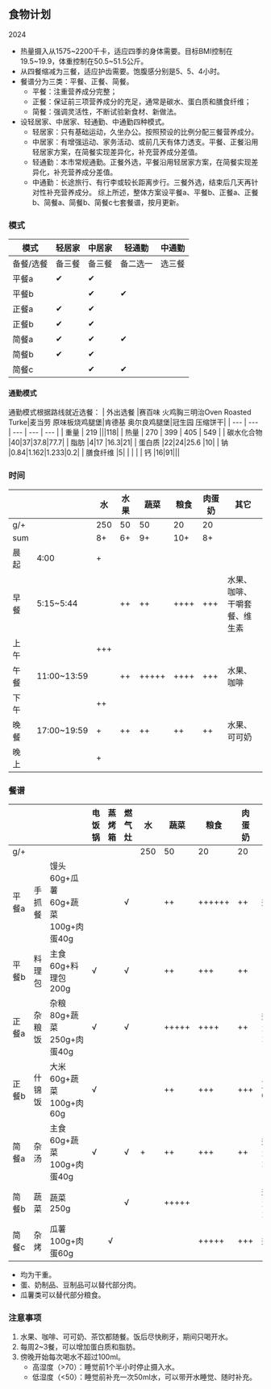 ## 食物计划
2024

- 热量摄入从1575~2200千卡，适应四季的身体需要。目标BMI控制在19.5~19.9，体重控制在50.5~51.5公斤。
- 从四餐缩减为三餐，适应护齿需要。饱腹感分别是5、5、4小时。
- 餐谱分为三类：平餐、正餐、简餐。
    - 平餐：注重营养成分完整；
    - 正餐：保证前三项营养成分的充足，通常是碳水、蛋白质和膳食纤维；
    - 简餐：强调灵活性，不断试验新食材、新做法。
- 设轻居家、中居家、轻通勤、中通勤四种模式。
    - 轻居家：只有基础运动，久坐办公。按照预设的比例分配三餐营养成分。
    - 中居家：有增强运动、家务活动、或前几天有体力透支。平餐、正餐沿用轻居家方案，在简餐实现差异化，补充营养成分差值。
    - 轻通勤：本市常规通勤。正餐外选，平餐沿用轻居家方案，在简餐实现差异化，补充营养成分差值。
    - 中通勤：长途旅行、有行李或较长距离步行。三餐外选，结束后几天再针对性补充营养成分。
综上所述，整体方案设平餐a、平餐b、正餐a、正餐b、简餐a、简餐b、简餐c七套餐谱，按月更新。

### 模式

| 模式 | 轻居家 | 中居家 | 轻通勤 | 中通勤 |
| --- | --- | --- | --- | --- |
| 备餐/选餐 | 备三餐 | 备三餐| 备二选一 | 选三餐 |
| 平餐a   | ✔ | ✔ |   |   |
| 平餐b   |   | ✔ | ✔ |   |
| 正餐a   | ✔ | ✔ |   |   |
| 正餐b   | ✔ | ✔ |    |   |
| 简餐a   | ✔ | ✔ | ✔ |   |
| 简餐b   | ✔ | ✔ |   |   |
| 简餐c   |   | ✔ | ✔ |   |

#### 通勤模式

通勤模式根据路线就近选餐：
| 外出选餐 |赛百味 火鸡胸三明治Oven Roasted Turke|麦当劳 原味板烧鸡腿堡|肯德基 奥尔良鸡腿堡|冠生园 压缩饼干|
| --- | --- | --- | --- | --- |
| 重量 | 219 |||118|
| 热量 | 270 | 399 | 405 | 549 |
| 碳水化合物 |40|37|37.8|77.7|
| 脂肪 |4|17 |16.3|21|
| 蛋白质 |22|24|25.6 |10|
| 钠 |0.84|1.162|1.233|0.2|
| 膳食纤维 |5| | | |
| 钙 |16|91|||

### 时间

| | | 水 | 水果 | 蔬菜 | 粮食 | 肉蛋奶 | 其它 |
| --- |--- |--- |--- |--- |--- |--- |--- |
| g/+ |  | 250 | 50 | 50 | 20 | 20 |  |
| sum |  | 8+ | 6+ | 9+ | 10+ | 8+ | |
| 晨起 | 4:00 | + |  | | | |  |
| 早餐 | 5:15~5:44 |  | ++ | ++ | ++++ | +++ | 水果、咖啡、干嚼套餐、维生素 |
| 上午 |  | +++ |  | | | |  |
| 午餐 | 11:00~13:59 | | ++ |+++++| ++++ | +++ | 水果、咖啡 |
| 下午 | | ++ |  | | | |  |
| 晚餐 | 17:00~19:59 | + | ++ | ++ | ++ | ++ | 水果、可可奶 |
| 晚上 | | + |  |  |  | | |

### 餐谱
| | | | 电饭锅 | 蒸烤箱 | 燃气灶 | 水 | 蔬菜 | 粮食 | 肉蛋奶 | 其它 |
| --- |--- |--- |--- |--- |--- |--- |--- | --- | --- | --- |
| g/+ | | |  |  |  | 250 | 50 | 20 | 20 |  |
| 平餐a | 手抓餐 | 馒头60g+瓜薯60g+蔬菜100g+肉蛋40g |  |  | √ |  | ++ | ++++++ | ++ | 盐0.5g |
| 平餐b |料理包|主食60g+料理包200g|√| |√| |++|+++|++| |
| 正餐a | 杂粮饭 | 杂粮80g+蔬菜250g+肉蛋40g |√| |√|  | +++++ | ++++ | ++| 盐1g+油1g |
| 正餐b | 什锦饭 | 大米60g+蔬菜100g+肉60g |√| | | |++|+++|+++|豆瓣酱6g|
| 简餐a | 杂汤 | 主食60g+蔬菜100g+肉蛋40g | √ |  | √ |+| ++ | +++ | ++ | 盐1.5g+油1g |
| 简餐b |蔬菜|蔬菜250g| | |√| |+++++| | |盐1g+油1g |
| 简餐c |杂烤|瓜薯100g+肉蛋60g| |√| | | |+++++|+++|盐1g|

- 均为干重。
- 蛋、奶制品、豆制品可以替代部分肉。
- 瓜薯类可以替代部分粮食。

### 注意事项 

1. 水果、咖啡、可可奶、茶饮都随餐。饭后尽快刷牙，期间只喝开水。
1. 每周2~3餐，可以增加蛋白质和脂肪。
1. 傍晚开始每次喝水不超过100ml。
    - 高湿度（>70）：睡觉前1个半小时停止摄入水。
    - 低湿度（<50）：睡觉前补充一次50ml水，可以带开水睡觉、随时补充。